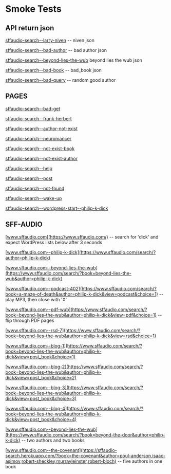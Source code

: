
# Smoke Tests

## API return json

[sffaudio-search--larry-niven](https://sffaudio-search.herokuapp.com/author/larry-niven)  -- niven json
    
[sffaudio-search--bad-author](https://sffaudio-search.herokuapp.com/author/bad_author)  -- bad author json
    
[sffaudio-search--beyond-lies-the-wub](https://sffaudio-search.herokuapp.com/author/book/philip-k-dick/beyond-lies-the-wub) beyond lies the wub json
    
[sffaudio-search--bad-book](https://sffaudio-search.herokuapp.com/author/book/philip-k-dick/bad_book)  -- bad_book json
    
[sffaudio-search--bad-query](https://sffaudio-search.herokuapp.com/bad_query) -- random good author


## PAGES

[sffaudio-search--bad-get](https://sffaudio-search.herokuapp.com/?bad_get=bad_get)

[sffaudio-search--frank-herbert](https://sffaudio-search.herokuapp.com/?author=frank-herbert)

[sffaudio-search--author-not-exist](https://sffaudio-search.herokuapp.com/?author=not_exist_author)

[sffaudio-search--neuromancer](https://sffaudio-search.herokuapp.com/?book=neuromancer&author=william-gibson)

[sffaudio-search--not-exist-book](https://sffaudio-search.herokuapp.com/?book=not_exist_book&author=william-gibson)

[sffaudio-search--not-exist-author](https://sffaudio-search.herokuapp.com/?book=not_exist_book&author=not_exist_author)

[sffaudio-search--help](https://sffaudio-search.herokuapp.com/?author=HELP_ALL)

[sffaudio-search--post](https://sffaudio-search.herokuapp.com/post-proxy?absolute_url=http://www.sffaudio.com/?p=56947)

[sffaudio-search--not-found](https://sffaudio-search.herokuapp.com/post-proxy?absolute_url=http://www.sffaudio.com/?p=987654321_not_found)

[sffaudio-search--wake-up](https://sffaudio-search.herokuapp.com/wake-up)

[sffaudio-search--wordpress-start--philip-k-dick](https://sffaudio-search.herokuapp.com/?wordpress-start=philip-k-dick)


## SFF-AUDIO

[www.sffaudio.com](https://www.sffaudio.com/)           -- search for 'dick' and expect WordPress lists below after 3 seconds

[www.sffaudio.com--philip-k-dick](https://www.sffaudio.com/search/?author=philip-k-dick)

[www.sffaudio.com--beyond-lies-the-wub](https://www.sffaudio.com/search/?book=beyond-lies-the-wub&author=philip-k-dick)

[www.sffaudio.com--podcast-402](https://www.sffaudio.com/search/?book=a-maze-of-death&author=philip-k-dick&view=podcast&choice=1) -- play MP3, then close with 'X'

[www.sffaudio.com--pdf-wub](https://www.sffaudio.com/search/?book=beyond-lies-the-wub&author=philip-k-dick&view=pdf&choice=1)  -- flip through PDF pages

[www.sffaudio.com--rsd-7](https://www.sffaudio.com/search/?book=beyond-lies-the-wub&author=philip-k-dick&view=rsd&choice=1)

[www.sffaudio.com--blog-1](https://www.sffaudio.com/search/?book=beyond-lies-the-wub&author=philip-k-dick&view=post_book&choice=1)

[www.sffaudio.com--blog-2](https://www.sffaudio.com/search/?book=beyond-lies-the-wub&author=philip-k-dick&view=post_book&choice=2)

[www.sffaudio.com--blog-3](https://www.sffaudio.com/search/?book=beyond-lies-the-wub&author=philip-k-dick&view=post_book&choice=3)

[www.sffaudio.com--blog-4](https://www.sffaudio.com/search/?book=beyond-lies-the-wub&author=philip-k-dick&view=post_book&choice=4)

[www.sffaudio.com--beyond-lies-the-wub](https://www.sffaudio.com/search/?book=beyond-the-door&author=philip-k-dick)  -- two authors and two books

[www.sffaudio.com--the-covenant](https://sffaudio-search.herokuapp.com/?book=the-covenant&author=poul-anderson,isaac-asimov,robert-sheckley,murrayleinster,robert-bloch)  -- five authors in one book



